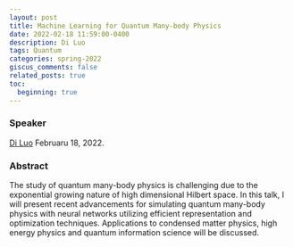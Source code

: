 ```yaml
---
layout: post
title: Machine Learning for Quantum Many-body Physics
date: 2022-02-18 11:59:00-0400
description: Di Luo
tags: Quantum
categories: spring-2022
giscus_comments: false
related_posts: true
toc:
  beginning: true
---
```


### Speaker 

[Di Luo](https://scholar.google.com/citations?user=OxZytTQAAAAJ&hl=zh-CN)
Februaru 18, 2022. 


### Abstract

The study of quantum many-body physics is challenging due to the exponential growing nature of high dimensional Hilbert space. In this talk, I will present recent advancements for simulating quantum many-body physics with neural networks utilizing efficient representation and optimization techniques. Applications to condensed matter physics, high energy physics and quantum information science will be discussed.

